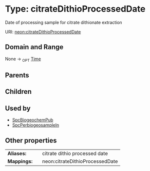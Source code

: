 
# Type: citrateDithioProcessedDate


Date of processing sample for citrate dithionate extraction

URI: [neon:citrateDithioProcessedDate](https://data.neonscience.org/citrateDithioProcessedDate)


## Domain and Range

None ->  <sub>OPT</sub> [Time](types/Time.md)

## Parents


## Children


## Used by

 * [SpcBiogeochemPub](SpcBiogeochemPub.md)
 * [SpcPerbiogeosampleIn](SpcPerbiogeosampleIn.md)

## Other properties

|  |  |  |
| --- | --- | --- |
| **Aliases:** | | citrate dithio processed date |
| **Mappings:** | | neon:citrateDithioProcessedDate |

